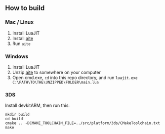 ## How to build

### Mac / Linux

1. Install LuaJIT
2. Install [aite](https://github.com/rweichler/aite)
3. Run `aite`

### Windows

1. Install LuaJIT
2. Unzip [aite](https://github.com/rweichler/aite) to somewhere on your computer
3. Open cmd.exe, `cd` into this repo directory, and run `luajit.exe C:\PATH\TO\THE\UNZIPPED\FOLDER\main.lua`

### 3DS

Install devkitARM, then run this:

```
mkdir build
cd build
cmake .. -DCMAKE_TOOLCHAIN_FILE=../src/platform/3ds/CMakeToolchain.txt
make
```
